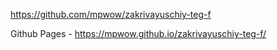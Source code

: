 https://github.com/mpwow/zakrivayuschiy-teg-f

Github Pages -  https://mpwow.github.io/zakrivayuschiy-teg-f/